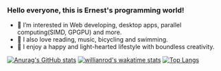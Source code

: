 ### Hello everyone, this is Ernest's programming world!

- 💖 I’m interested in Web developing, desktop apps, parallel computing(SIMD, GPGPU) and more.
- 📔 I also love reading, music, bicycling and swimming.
- 🥰 I enjoy a happy and light-hearted lifestyle with boundless creativity.

[![Anurag's GitHub stats](https://github-readme-stats.vercel.app/api?username=ErnestThePoet&count_private=true&show_icons=true&theme=algolia)](https://github.com/anuraghazra/github-readme-stats)
[![willianrod's wakatime stats](https://github-readme-stats.vercel.app/api/wakatime?username=ErnestThePoet&theme=algolia&v=2)](https://github.com/anuraghazra/github-readme-stats)
[![Top Langs](https://github-readme-stats.vercel.app/api/top-langs/?username=ErnestThePoet&layout=compact&count_private=true&theme=algolia)](https://github.com/anuraghazra/github-readme-stats)
